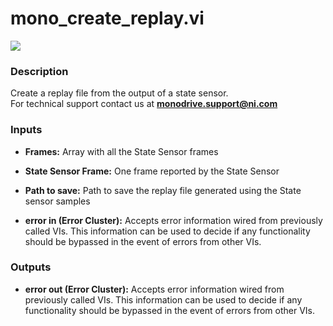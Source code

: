 # mono_create_replay.vi

<p class="img_container">
<img class="lg_img" src="../mono_create_replay.png"/>
</p>

### Description

Create a replay file from the output of a state sensor.     
For technical support contact us at <b>monodrive.support@ni.com</b> 

### Inputs

- **Frames:**  Array with all the State Sensor frames
 

- **State Sensor Frame:**  One frame reported by the State Sensor
 

- **Path to save:**  Path to save the replay file generated using the State
sensor samples
 

- **error in (Error Cluster):** Accepts error information wired from previously called VIs. This information can be used to decide if any functionality should be bypassed in the event of errors from other VIs. 

### Outputs

- **error out (Error Cluster):** Accepts error information wired from previously called VIs. This information can be used to decide if any functionality should be bypassed in the event of errors from other VIs. 

<p>&nbsp;</p>
